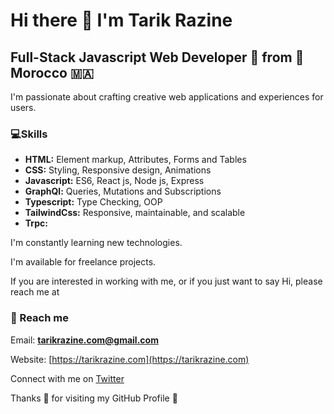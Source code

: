 # Hi there 👋 I'm Tarik Razine

## Full-Stack Javascript Web Developer 🤩 from **📍Morocco 🇲🇦**

I'm passionate about crafting creative web applications and experiences for users.

### 💻Skills

- **HTML:** Element markup, Attributes, Forms and Tables 
- **CSS:** Styling, Responsive design, Animations
- **Javascript:** ES6, React js, Node js, Express
- **GraphQl:** Queries, Mutations and Subscriptions
- **Typescript:** Type Checking, OOP
- **TailwindCss:** Responsive, maintainable, and scalable
- **Trpc:**

I'm constantly learning new technologies.

I'm available for freelance projects. 

If you are interested in working with me, or if you just want to say Hi, please reach me at

### 📧 Reach me

Email: **tarikrazine.com@gmail.com**

Website: [https://tarikrazine.com](https://tarikrazine.com)

Connect with me on [Twitter](https://twitter.com/tarik_razine)

Thanks 🙏 for visiting my GitHub Profile 🤩

<!---
tarikrazine/tarikrazine is a ✨ special ✨ repository because its `README.md` (this file) appears on your GitHub profile.
You can click the Preview link to take a look at your changes.
--->
